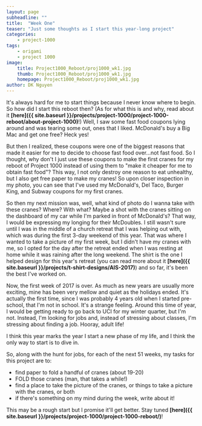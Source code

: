 ```yaml
---
layout: page
subheadline: ""
title:  "Week One"
teaser: "Just some thoughts as I start this year-long project"
categories:
    - project-1000
tags:
    - origami
    - project 1000
image:
    title: Project1000_Reboot/proj1000_wk1.jpg
    thumb: Project1000_Reboot/proj1000_wk1.jpg
    homepage: Project1000_Reboot/proj1000_wk1.jpg
author: DK Nguyen
---
```

It's always hard for me to start things because I never know where to begin. So how did I start this reboot then? (As for what this is and why, read about it **[here]({{ site.baseurl }}/projects/project-1000/project-1000-reboot/about-project-1000)**!) Well, I saw some fast food coupons lying around and was tearing some out, ones that I liked. McDonald's buy a Big Mac and get one free? Heck yes!

But then I realized, these coupons were one of the biggest reasons that made it easier for me to decide to choose fast food over...not fast food. So I thought, why don't I just use these coupons to make the first cranes for my reboot of Project 1000 instead of using them to "make it cheaper for me to obtain fast food"? This way, I not only destroy one reason to eat unhealthy, but I also get free paper to make my cranes! So upon closer inspection in my photo, you can see that I've used my McDonald's, Del Taco, Burger King, and Subway coupons for my first cranes.

So then my next mission was, well, what kind of photo do I wanna take with these cranes? Where? With what? Maybe a shot with the cranes sitting on the dashboard of my car while I'm parked in front of McDonald's? That way, I would be expressing my longing for their McDoubles. I still wasn't sure until I was in the middle of a church retreat that I was helping out with, which was during the first 3-day weekend of this year. That was where I wanted to take a picture of my first week, but I didn't have my cranes with me, so I opted for the day after the retreat ended when I was resting at home while it was raining after the long weekend. The shirt is the one I helped design for this year's retreat (you can read more about it **[here]({{ site.baseurl }}/projects/t-shirt-designs/AIS-2017)**) and so far, it's been the best I've worked on.

Now, the first week of 2017 is over. As much as new years are usually more exciting, mine has been very mellow and quiet as the holidays ended. It's actually the first time, since I was probably 4 years old when I started pre-school, that I'm not in school. It's a strange feeling. Around this time of year, I would be getting ready to go back to UCI for my winter quarter, but I'm not. Instead, I'm looking for jobs and, instead of stressing about classes, I'm stressing about finding a job. Hooray, adult life!

I think this year marks the year I start a new phase of my life, and I think the only way to start is to dive in.

So, along with the hunt for jobs, for each of the next 51 weeks, my tasks for this project are to:

* find paper to fold a handful of cranes (about 19-20)
* FOLD those cranes (man, that takes a while!)
* find a place to take the picture of the cranes, or things to take a picture with the cranes, or both
* if there's something on my mind during the week, write about it!

This may be a rough start but I promise it'll get better. Stay tuned **[here]({{ site.baseurl }}/projects/project-1000/project-1000-reboot/)**!
